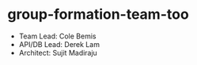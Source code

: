 # group-formation-team-too

* Team Lead: Cole Bemis
* API/DB Lead: Derek Lam
* Architect: Sujit Madiraju

